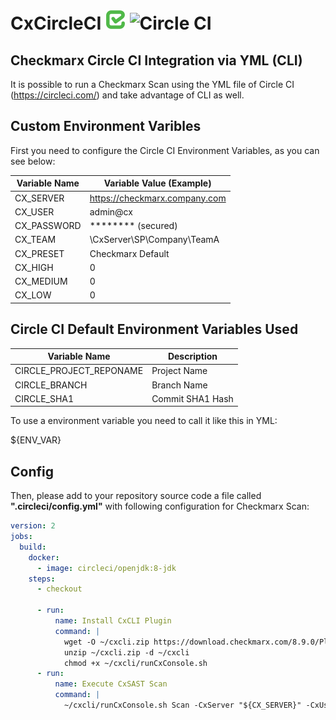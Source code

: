 # CxCircleCI ![Checkmarx](images/checkmarx.png) <img src="images/circleci.png" alt="Circle CI" width="40" height="40">

## Checkmarx Circle CI Integration via YML (CLI)

It is possible to run a Checkmarx Scan using the YML file of Circle CI (https://circleci.com/) and take advantage of CLI as well.

## Custom Environment Varibles

First you need to configure the Circle CI Environment Variables, as you can see below:

| Variable Name  | Variable Value (Example) |
| ------------- | ------------- |
| CX_SERVER | https://checkmarx.company.com  |
| CX_USER | admin@cx  |
| CX_PASSWORD | ******** (secured)  |
| CX_TEAM | \CxServer\SP\Company\TeamA  |
| CX_PRESET | Checkmarx Default  |
| CX_HIGH | 0 |
| CX_MEDIUM | 0 |
| CX_LOW | 0 |

## Circle CI Default Environment Variables Used

| Variable Name  | Description |
| ------------- | ------------- |
| CIRCLE_PROJECT_REPONAME | Project Name  |
| CIRCLE_BRANCH | Branch Name |
| CIRCLE_SHA1 | Commit SHA1 Hash  |

To use a environment variable you need to call it like this in YML:

${ENV_VAR}

## Config

Then, please add to your repository source code a file called **".circleci/config.yml"** with following configuration for Checkmarx Scan:

```yml
version: 2
jobs:
  build:
    docker:
      - image: circleci/openjdk:8-jdk
    steps:
      - checkout

      - run:
          name: Install CxCLI Plugin
          command: |
            wget -O ~/cxcli.zip https://download.checkmarx.com/8.9.0/Plugins/CxConsolePlugin-8.90.0.zip
            unzip ~/cxcli.zip -d ~/cxcli
            chmod +x ~/cxcli/runCxConsole.sh
      - run:
          name: Execute CxSAST Scan
          command: |
            ~/cxcli/runCxConsole.sh Scan -CxServer "${CX_SERVER}" -CxUser "${CX_USER}" -CxPassword "${CX_PASSWORD}" -ProjectName "${CX_TEAM}\\${CIRCLE_PROJECT_REPONAME}-${CIRCLE_BRANCH}" -preset "${CX_PRESET}" -LocationType folder -LocationPath ~/ -SASTHigh ${CX_HIGH} -SASTMedium ${CX_MEDIUM} -SASTLow ${CX_LOW} -Comment "git ${CIRCLE_BRANCH}@${CIRCLE_SHA1}" -verbose
```